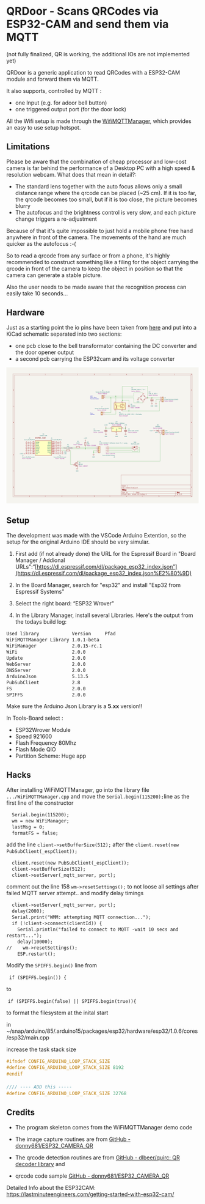 # QRDoor - Scans QRCodes via ESP32-CAM and send them via MQTT

(not fully finalized, QR is working, the additional IOs are not implemented yet)

QRDoor is a generic application to read QRCodes with a ESP32-CAM module and forward them via MQTT.

It also supports, controlled by MQTT :
- one Input (e.g. for adoor bell button)
- one triggered output port (for the door lock)

All the Wifi setup is made through the [WifiMQTTManager](https://github.com/dreed47/WifiMQTTManager/tree/master#access-point-configuration), which provides an easy to use setup hotspot.



## Limitations
Please be aware that the combination of cheap processor and low-cost camera is far behind the performance of a Desktop PC with a high speed & resolution webcam. What does that mean in detail?:
* The standard lens together with the auto focus allows only a small distance range where the qrcode can be placed (~25 cm). If it is too far, the qrcode becomes too small, but if it is too close, the picture becomes blurry
* The autofocus and the brightness control is very slow, and each picture change triggers a re-adjustment

Because of that it's quite impossible to just hold a mobile phone free hand anywhere in front of the camera. The movements of the hand are much quicker as the autofocus :-(

So to read a qrcode from any surface or from a phone, it's highly recommended to construct something like a filing for the object carrying the qrcode in front of the camera to keep the object in position so that the camera can generate a stable picture.

Also the user needs to be made aware that the recognition process can easily take 10 seconds...


## Hardware

Just as a starting point the io pins have been taken from [here](https://www.electroniclinic.com/esp32-cam-smart-iot-bell-circuit-diagram-and-programming/) and put into a KiCad schematic separated into two sections:
* one pcb close to the bell transformator containing the DC converter and the door opener output
* a second pcb carrying the ESP32cam and its voltage converter

![Schematic](images/schematig.png "Schematic")

## Setup

The development was made with the VSCode Arduino Extention, so the setup for the original Arduino IDE should be very simular.

1) First add (if not already done) the URL for the Espressif Board in "Board Manager / Addional URLs":“[https://dl.espressif.com/dl/package_esp32_index.json”](https://dl.espressif.com/dl/package_esp32_index.json%E2%80%9D)

2) In the Board Manager, search for "esp32" and install "Esp32 from Espressif Systems”
3) Select the right board: “ESP32 Wrover"
4) In the Library Manager, install several Libraries. Here's the output from the todays build log:

```
Used library            Version     Pfad                                                                             
WiFiMQTTManager Library 1.0.1-beta   
WiFiManager             2.0.15-rc.1            
WiFi                    2.0.0
Update                  2.0.0
WebServer               2.0.0
DNSServer               2.0.0
ArduinoJson             5.13.5
PubSubClient            2.8
FS                      2.0.0
SPIFFS                  2.0.0
```
Make sure the Arduino Json Library  is a **5.xx** version!!

In Tools-Board select :
- ESP32Wrover Module
- Speed 921600
- Flash Frequency 80Mhz
- Flash Mode QIO
- Partition Scheme: Huge app

## Hacks

After installing WiFiMQTTManager, go into the library file `.../WiFiMQTTManager.cpp` and move the `Serial.begin(115200);`line as the first line of the constructor

```WiFiMQTTManager::WiFiMQTTManager(int resetPin, char* APpassword) {
  Serial.begin(115200);
  wm = new WiFiManager;
  lastMsg = 0;
  formatFS = false;
  ```

add the line `client->setBufferSize(512);` after the `client.reset(new PubSubClient(_espClient));`

```
  client.reset(new PubSubClient(_espClient));
  client->setBufferSize(512);
  client->setServer(_mqtt_server, port);
  ```


comment out the line 158 `wm->resetSettings();` to not loose all settings after failed MQTT server attempt.. and modify delay timings

```
  client->setServer(_mqtt_server, port);
  delay(2000);
  Serial.print("WMM: attempting MQTT connection...");
  if (!client->connect(clientId)) {
    Serial.println("failed to connect to MQTT -wait 10 secs and restart...");
    delay(10000);
//    wm->resetSettings();
    ESP.restart(); 
```


Modify the `SPIFFS.begin()` line from

` if (SPIFFS.begin()) {`

to 

 `if (SPIFFS.begin(false) || SPIFFS.begin(true)){ `

to format the filesystem at the inital start





in \~/snap/arduino/85/.arduino15/packages/esp32/hardware/esp32/1.0.6/cores/esp32/main.cpp

increase the task stack size

```cpp
#ifndef CONFIG_ARDUINO_LOOP_STACK_SIZE
#define CONFIG_ARDUINO_LOOP_STACK_SIZE 8192
#endif

//// ---- ADD this -----
#define CONFIG_ARDUINO_LOOP_STACK_SIZE 32768
```

## Credits

- The program skeleton comes from the  WiFiMQTTManager demo code

- The image capture routines are from [GitHub - donny681/ESP32_CAMERA_QR](https://github.com/donny681/ESP32_CAMERA_QR)

-  The qrcode detection routines are from [GitHub - dlbeer/quirc: QR decoder library](https://github.com/dlbeer/quirc)
and

- qrcode code sample [GitHub - donny681/ESP32_CAMERA_QR](https://github.com/donny681/ESP32_CAMERA_QR)


Detailed Info about the ESP32CAM: https://lastminuteengineers.com/getting-started-with-esp32-cam/